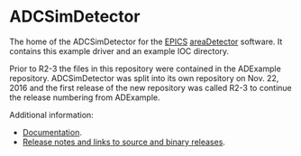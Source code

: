 ADCSimDetector
=============
The home of the ADCSimDetector for the
[EPICS](http://www.aps.anl.gov/epics/) 
[areaDetector](http://cars.uchicago.edu/software/epics/areaDetector.html) 
software.  It contains this example driver and an example IOC directory.

Prior to R2-3 the files in this repository were contained in the ADExample
repository.  ADCSimDetector was split into its own repository on Nov. 22, 2016
and the first release of the new repository was called R2-3 to continue the
release numbering from ADExample.

Additional information:
* [Documentation](http://cars.uchicago.edu/software/epics/ADCSimDetectorDoc.html).
* [Release notes and links to source and binary releases](RELEASE.md).

